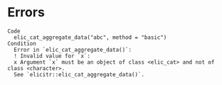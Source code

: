 # Errors

    Code
      elic_cat_aggregate_data("abc", method = "basic")
    Condition
      Error in `elic_cat_aggregate_data()`:
      ! Invalid value for `x`:
      x Argument `x` must be an object of class <elic_cat> and not of class <character>.
      See `elicitr::elic_cat_aggregate_data()`.

